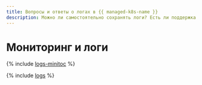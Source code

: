 ```yaml
---
title: Вопросы и ответы о логах в {{ managed-k8s-name }}
description: Можно ли самостоятельно сохранять логи? Есть ли поддержка Horizontal Pod Autoscaler? Ответы на эти и другие вопросы — в этой статье.
---
```


# Мониторинг и логи

{% include [logs-minitoc](../../_qa/managed-kubernetes/minitoc/logs.md) %}

{% include [logs](../../_qa/managed-kubernetes/logs.md) %}
